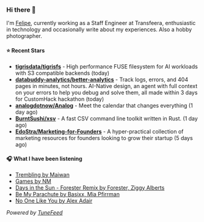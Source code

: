 ### Hi there 👋

I'm [Felipe](https://felipevm.com), currently working as a Staff Engineer at Transfeera, enthusiastic in technology and occasionally write about my experiences. Also a hobby photographer.

#### ⭐ Recent Stars
- **[tigrisdata/tigrisfs](https://github.com/tigrisdata/tigrisfs)** - High performance FUSE filesystem for AI workloads with S3 compatible backends (today)
- **[databuddy-analytics/better-analytics](https://github.com/databuddy-analytics/better-analytics)** - Track logs, errors, and 404 pages in minutes, not hours. AI-Native design, an agent with full context on your errors to help you debug and solve them, all made within 3 days for CustomHack hackathon (today)
- **[analogdotnow/Analog](https://github.com/analogdotnow/Analog)** - Meet the calendar that changes everything (1 day ago)
- **[BurntSushi/xsv](https://github.com/BurntSushi/xsv)** - A fast CSV command line toolkit written in Rust. (1 day ago)
- **[EdoStra/Marketing-for-Founders](https://github.com/EdoStra/Marketing-for-Founders)** - A hyper-practical collection of marketing resources for founders looking to grow their startup (5 days ago)

#### 🎧 What I have been listening
- [Trembling by Maiwan](https://open.spotify.com/track/4lgaqqxbWLnc32Iy6gBjyd)
- [Games by NM](https://open.spotify.com/track/3NQBnmz3PjBcZt4Cr3A5vT)
- [Days in the Sun - Forester Remix by Forester, Ziggy Alberts](https://open.spotify.com/track/5LIHWsxuYVFBBtGE9C4iBu)
- [Be My Parachute by Basixx, Mia Pfirrman](https://open.spotify.com/track/4gP89ryIwYiCfPkyDrrNSE)
- [No One Like You by Alex Adair](https://open.spotify.com/track/58yE7laRs6ptzfLKWXLN9u)

_Powered by [TuneFeed](https://tunefeed.app?ref=github.com)_

